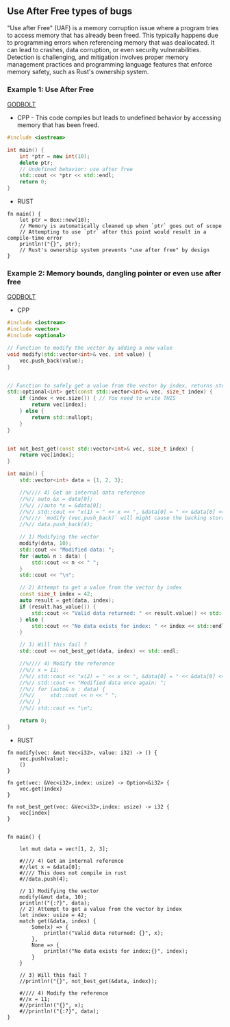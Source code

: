## Use After Free types of bugs
"Use after Free" (UAF) is a memory corruption issue where a program tries to access memory that has already been freed. This typically happens due to programming errors when referencing memory that was deallocated. It can lead to crashes, data corruption, or even security vulnerabilities. Detection is challenging, and mitigation involves proper memory management practices and programming language features that enforce memory safety, such as Rust's ownership system.

### Example 1: Use After Free
[GODBOLT](https://godbolt.org/z/KG3Whh9dW)
* CPP - This code compiles but leads to undefined behavior by accessing memory that has been freed.
```cpp
#include <iostream>

int main() {
    int *ptr = new int(10);
    delete ptr;
    // Undefined behavior: use after free
    std::cout << *ptr << std::endl;
    return 0;
}
```
* RUST
```rust,editable
fn main() {
    let ptr = Box::new(10);
    // Memory is automatically cleaned up when `ptr` goes out of scope
    // Attempting to use `ptr` after this point would result in a compile-time error
    println!("{}", ptr);
    // Rust's ownership system prevents "use after free" by design
}
```


### Example 2: Memory bounds, dangling pointer or even use after free
[GODBOLT](https://godbolt.org/z/ha887z7oe)
* CPP
```cpp
#include <iostream>
#include <vector>
#include <optional>

// Function to modify the vector by adding a new value
void modify(std::vector<int>& vec, int value) {
    vec.push_back(value);
}


// Function to safely get a value from the vector by index, returns std::optional
std::optional<int> get(const std::vector<int>& vec, size_t index) {
    if (index < vec.size()) { // You need to write THIS
        return vec[index];
    } else {
        return std::nullopt;
    }
}


int not_best_get(const std::vector<int>& vec, size_t index) {
    return vec[index];
}

int main() {
    std::vector<int> data = {1, 2, 3};

    //%//// 4) Get an internal data reference
    //%// auto &x = data[0];
    //%// //auto *x = &data[0];
    //%// std::cout << "x(1) = " << x << ", &data[0] = " << &data[0] << std::endl;
    //%//// `modify (vec.push_back)` will might cause the backing storage of `data` to be reallocated. Dangling pointer and use after free issue, Does this compile in CPP ?
    //%// data.push_back(4);

    // 1) Modifying the vector
    modify(data, 10);
    std::cout << "Modified data: ";
    for (auto& n : data) {
        std::cout << n << " ";
    }
    std::cout << "\n";

    // 2) Attempt to get a value from the vector by index
    const size_t index = 42;
    auto result = get(data, index);
    if (result.has_value()) {
        std::cout << "Valid data returned: " << result.value() << std::endl;
    } else {
        std::cout << "No data exists for index: " << index << std::endl;
    }

    // 3) Will this fail ?
    std::cout << not_best_get(data, index) << std::endl;

    //%//// 4) Modify the reference
    //%// x = 11;
    //%// std::cout << "x(2) = " << x << ", &data[0] = " << &data[0] << std::endl;
    //%// std::cout << "Modified data once again: ";
    //%// for (auto& n : data) {
    //%//     std::cout << n << " ";
    //%// }
    //%// std::cout << "\n";

    return 0;
}
```

* RUST
```rust,editable
fn modify(vec: &mut Vec<i32>, value: i32) -> () {
    vec.push(value);
    ()
}

fn get(vec: &Vec<i32>,index: usize) -> Option<&i32> {
    vec.get(index)
}

fn not_best_get(vec: &Vec<i32>,index: usize) -> i32 {
    vec[index]
}


fn main() {

    let mut data = vec![1, 2, 3];

    #//// 4) Get an internal reference
    #//let x = &data[0];
    #//// This does not compile in rust
    #//data.push(4);

    // 1) Modifying the vector
    modify(&mut data, 10);
    println!("{:?}", data);
    // 2) Attempt to get a value from the vector by index
    let index: usize = 42;
    match get(&data, index) {
        Some(x) => {
            println!("Valid data returned: {}", x);
        },
        None => {
            println!("No data exists for index:{}", index);
        }
    }

    // 3) Will this fail ?
    //println!("{}", not_best_get(&data, index));

    #//// 4) Modify the reference
    #//x = 11;
    #//println!("{}", x);
    #//println!("{:?}", data);
}
```
